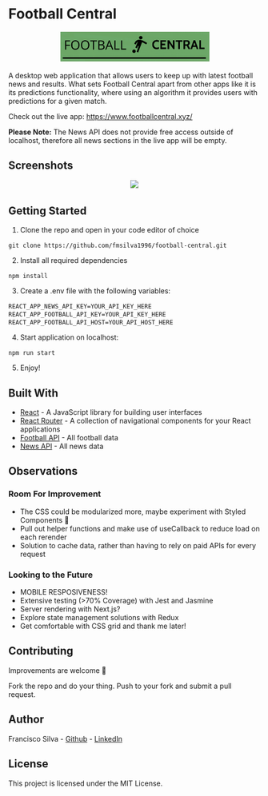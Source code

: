 # Football Central 

<p align="center">
  <img src="assets/logo.png" width='300'/>
</p>

A desktop web application that allows users to keep up with latest football news and results. What sets Football Central apart from other apps like it is its predictions functionality, where using an algorithm it provides users with predictions for a given match. 

Check out the live app: https://www.footballcentral.xyz/ 

**Please Note:** The News API does not provide free access outside of localhost, therefore all news sections in the live app will be empty. 

## Screenshots

<p align="center">
  <img src="assets/total-football.gif" />
</p>

## Getting Started 

1. Clone the repo and open in your code editor of choice

```
git clone https://github.com/fmsilva1996/football-central.git
```

2. Install all required dependencies
```
npm install
```

3. Create a .env file with the following variables:
```
REACT_APP_NEWS_API_KEY=YOUR_API_KEY_HERE
REACT_APP_FOOTBALL_API_KEY=YOUR_API_KEY_HERE
REACT_APP_FOOTBALL_API_HOST=YOUR_API_HOST_HERE
```

4. Start application on localhost:
```
npm run start
```

5. Enjoy!


## Built With

* [React](https://reactjs.org/) - A JavaScript library for building user interfaces
* [React Router](https://reactrouter.com/web/guides/quick-start) - A collection of navigational components for your React applications
* [Football API](https://www.api-football.com/) - All football data
* [News API](https://newsapi.org/) - All news data 

## Observations 

### Room For Improvement
* The CSS could be modularized more, maybe experiment with Styled Components 💅
* Pull out helper functions and make use of useCallback to reduce load on each rerender
* Solution to cache data, rather than having to rely on paid APIs for every request

### Looking to the Future 
* MOBILE RESPOSIVENESS! 
* Extensive testing (>70% Coverage) with Jest and Jasmine 
* Server rendering with Next.js?
* Explore state management solutions with Redux 
* Get comfortable with CSS grid and thank me later!


## Contributing

Improvements are welcome 🙂

Fork the repo and do your thing. Push to your fork and submit a pull request.


## Author

Francisco Silva - [Github](https://github.com/fmsilva1996) - [LinkedIn](https://www.linkedin.com/in/fmsilva1996/)


## License

This project is licensed under the MIT License.
